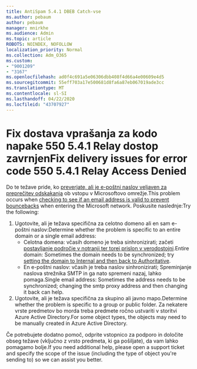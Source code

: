```yaml
---
title: AntiSpam 5.4.1 DBEB Catch-vse
ms.author: pebaum
author: pebaum
manager: mnirkhe
ms.audience: Admin
ms.topic: article
ROBOTS: NOINDEX, NOFOLLOW
localization_priority: Normal
ms.collection: Adm_O365
ms.custom:
- "9001209"
- "3167"
ms.openlocfilehash: ad0f4c691a5e06306dbb408f4d66a4e00609e4d5
ms.sourcegitcommit: 55eff703a17e500681d8fa6a87eb067019ade3cc
ms.translationtype: MT
ms.contentlocale: sl-SI
ms.lasthandoff: 04/22/2020
ms.locfileid: "43707927"
---
```

# <a name="fix-delivery-issues-for-error-code-550-541-relay-access-denied"></a><span data-ttu-id="5524b-102">Fix dostava vprašanja za kodo napake 550 5.4.1 Relay dostop zavrnjen</span><span class="sxs-lookup"><span data-stu-id="5524b-102">Fix delivery issues for error code 550 5.4.1 Relay Access Denied</span></span>

<span data-ttu-id="5524b-103">Do te težave pride, ko [preverjate, ali je e-poštni naslov veljaven za preprečitev odskakanja](https://docs.microsoft.com/exchange/mail-flow-best-practices/use-directory-based-edge-blocking) ob vstopu v Microsoftovo omrežje.</span><span class="sxs-lookup"><span data-stu-id="5524b-103">This problem occurs when [checking to see if an email address is valid to prevent bouncebacks](https://docs.microsoft.com/exchange/mail-flow-best-practices/use-directory-based-edge-blocking) when entering the Microsoft network.</span></span> <span data-ttu-id="5524b-104">Poskusite naslednje:</span><span class="sxs-lookup"><span data-stu-id="5524b-104">Try the following:</span></span>

1. <span data-ttu-id="5524b-105">Ugotovite, ali je težava specifična za celotno domeno ali en sam e-poštni naslov:</span><span class="sxs-lookup"><span data-stu-id="5524b-105">Determine whether the problem is specific to an entire domain or a single email address:</span></span>
    - <span data-ttu-id="5524b-106">Celotna domena: včasih domeno je treba sinhronizirati; začeti [postavljanje področje v notranji ter torej prislon v verodostojni](https://docs.microsoft.com/exchange/mail-flow-best-practices/manage-accepted-domains/manage-accepted-domains).</span><span class="sxs-lookup"><span data-stu-id="5524b-106">Entire domain: Sometimes the domain needs to be synchronized; try [setting the domain to Internal and then back to Authoritative](https://docs.microsoft.com/exchange/mail-flow-best-practices/manage-accepted-domains/manage-accepted-domains).</span></span>
    - <span data-ttu-id="5524b-107">En e-poštni naslov: včasih je treba naslov sinhronizirati; Spreminjanje naslova strežnika SMTP in ga nato spremeni nazaj, lahko pomaga.</span><span class="sxs-lookup"><span data-stu-id="5524b-107">Single email address: Sometimes the address needs to be synchronized; changing the smtp proxy address and then changing it back can help.</span></span>
2. <span data-ttu-id="5524b-108">Ugotovite, ali je težava specifična za skupino ali javno mapo.</span><span class="sxs-lookup"><span data-stu-id="5524b-108">Determine whether the problem is specific to a group or public folder.</span></span> <span data-ttu-id="5524b-109">Za nekatere vrste predmetov bo morda treba predmete ročno ustvariti v storitvi Azure Active Directory.</span><span class="sxs-lookup"><span data-stu-id="5524b-109">For some object types, the objects may need to be manually created in Azure Active Directory.</span></span>

<span data-ttu-id="5524b-110">Če potrebujete dodatno pomoč, odprite vstopnico za podporo in določite obseg težave (vključno z vrsto predmeta, ki ga pošiljate), da vam lahko pomagamo bolje.</span><span class="sxs-lookup"><span data-stu-id="5524b-110">If you need additional help, please open a support ticket and specify the scope of the issue (including the type of object you're sending to) so we can assist you better.</span></span>